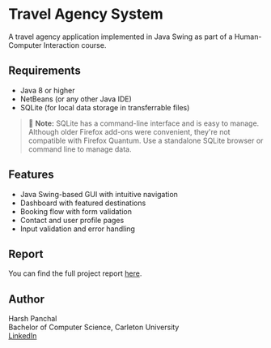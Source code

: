 # Travel Agency System

A travel agency application implemented in Java Swing as part of a Human-Computer Interaction course.

## Requirements

- Java 8 or higher
- NetBeans (or any other Java IDE)
- SQLite (for local data storage in transferrable files)

> 🔎 **Note:** SQLite has a command-line interface and is easy to manage. Although older Firefox add-ons were convenient, they're not compatible with Firefox Quantum. Use a standalone SQLite browser or command line to manage data.

## Features

- Java Swing-based GUI with intuitive navigation
- Dashboard with featured destinations
- Booking flow with form validation
- Contact and user profile pages
- Input validation and error handling

## Report

You can find the full project report [here](./report/COMP482_assignment3_PanchalHarsh_3701462.pdf).

## Author

Harsh Panchal  
Bachelor of Computer Science, Carleton University  
[LinkedIn](https://www.linkedin.com/in/harsh-panchal-b2a25419b/)
